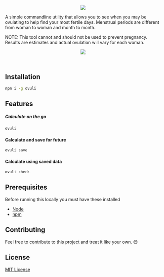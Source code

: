 <p align="center">
 <img src="https://user-images.githubusercontent.com/3650216/73588142-4d1d7180-44eb-11ea-8ace-75d4e69c8a43.png"/>
</p>

A simple commandline utility that allows you to see when you may be ovulating to help find your most fertile days. Menstrual periods are different from woman to woman and month to month.

NOTE: This tool cannot and should not be used to prevent pregnancy. Results are estimates and actual ovulation will vary for each woman.

<p align="center">
 <img src="https://user-images.githubusercontent.com/3650216/73588516-1bf37000-44f0-11ea-8d50-bcc16a23088d.gif">
</p>

&nbsp;

## Installation

```sh
npm i -g ovuli
```

## Features

##### Calculate on the go 
```sh
ovuli
```

#### Calculate and save for future
```sh
ovuli save
```

#### Calculate using saved data
```sh
ovuli check
```
## Prerequisites

Before running this locally you must have these installed

- [Node](https://nodejs.org/)
- [npm](https://www.npmjs.com/)

## Contributing

Feel free to contribute to this project and treat it like your own. 😊

## License

[MIT License](https://github.com/sarthology/ovuli/blob/master/LICENSE)
